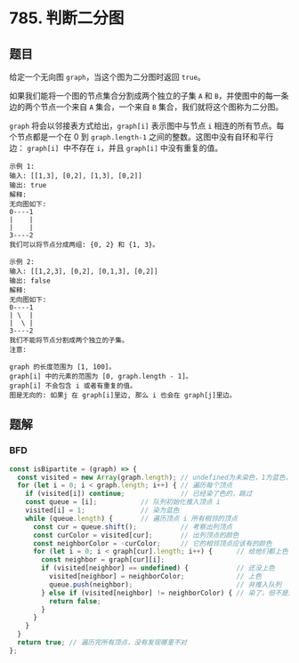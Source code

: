 # 785. 判断二分图

## 题目

给定一个无向图 `graph`，当这个图为二分图时返回 `true`。

如果我们能将一个图的节点集合分割成两个独立的子集 `A` 和 `B`，并使图中的每一条边的两个节点一个来自 `A` 集合，一个来自 `B` 集合，我们就将这个图称为二分图。

`graph` 将会以邻接表方式给出，`graph[i]` 表示图中与节点 `i` 相连的所有节点。每个节点都是一个在 0 到 `graph.length-1` 之间的整数。这图中没有自环和平行边： `graph[i]`  中不存在 `i`，并且 `graph[i]` 中没有重复的值。

```
示例 1:
输入: [[1,3], [0,2], [1,3], [0,2]]
输出: true
解释:
无向图如下:
0----1
|    |
|    |
3----2
我们可以将节点分成两组: {0, 2} 和 {1, 3}。

示例 2:
输入: [[1,2,3], [0,2], [0,1,3], [0,2]]
输出: false
解释:
无向图如下:
0----1
| \  |
|  \ |
3----2
我们不能将节点分割成两个独立的子集。
注意:

graph 的长度范围为 [1, 100]。
graph[i] 中的元素的范围为 [0, graph.length - 1]。
graph[i] 不会包含 i 或者有重复的值。
图是无向的: 如果j 在 graph[i]里边, 那么 i 也会在 graph[j]里边。
```

## 题解

### BFD

```JavaScript
const isBipartite = (graph) => {
  const visited = new Array(graph.length); // undefined为未染色，1为蓝色，-1为黄色
  for (let i = 0; i < graph.length; i++) { // 遍历每个顶点
    if (visited[i]) continue;              // 已经染了色的，跳过
    const queue = [i];           // 队列初始化推入顶点 i
    visited[i] = 1;              // 染为蓝色
    while (queue.length) {       // 遍历顶点 i 所有相邻的顶点
      const cur = queue.shift();           // 考察出列顶点
      const curColor = visited[cur];       // 出列顶点的颜色
      const neighborColor = -curColor;     // 它的相邻顶点应该有的颜色
      for (let i = 0; i < graph[cur].length; i++) {      // 给他们都上色
        const neighbor = graph[cur][i];
        if (visited[neighbor] == undefined) {            // 还没上色
          visited[neighbor] = neighborColor;             // 上色
          queue.push(neighbor);                          // 并推入队列
        } else if (visited[neighbor] != neighborColor) { // 染了，但不是对的颜色
          return false;
        }
      }
    }
  }
  return true; // 遍历完所有顶点，没有发现哪里不对
};

```
